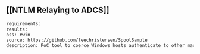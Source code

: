 ## [[NTLM Relaying to ADCS]]


```meta
requirements: 
results: 
oss: #win
source: https://github.com/leechristensen/SpoolSample
description: PoC tool to coerce Windows hosts authenticate to other machines via the MS-RPRN RPC interface.
```